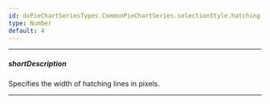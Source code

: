 ```yaml
---
id: dxPieChartSeriesTypes.CommonPieChartSeries.selectionStyle.hatching.width
type: Number
default: 4
---
```

---
##### shortDescription
Specifies the width of hatching lines in pixels.

---
